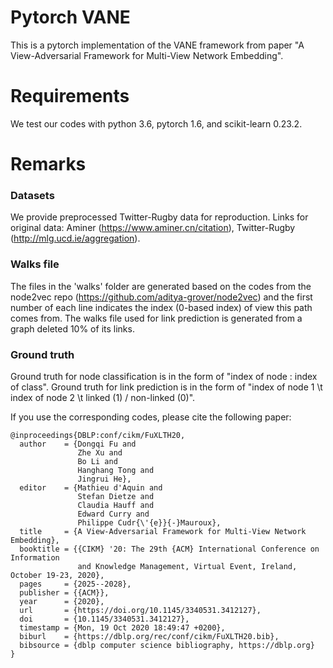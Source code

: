 # Pytorch VANE

This is a pytorch implementation of the VANE framework from paper "A View-Adversarial Framework for Multi-View Network Embedding".

# Requirements

We test our codes with python 3.6, pytorch 1.6, and scikit-learn 0.23.2.

# Remarks

### Datasets
We provide preprocessed Twitter-Rugby data for reproduction.
Links for original data: Aminer (https://www.aminer.cn/citation), Twitter-Rugby (http://mlg.ucd.ie/aggregation).

### Walks file
The files in the 'walks' folder are generated based on the codes from the node2vec repo (https://github.com/aditya-grover/node2vec) and the first number of each line indicates the index (0-based index) of view this path comes from. The walks file used for link prediction is generated from a graph deleted 10% of its links.

### Ground truth
Ground truth for node classification is in the form of "index of node : index of class".
Ground truth for link prediction is in the form of "index of node 1 \t index of node 2 \t linked (1) / non-linked (0)".

If you use the corresponding codes, please cite the following paper:

```
@inproceedings{DBLP:conf/cikm/FuXLTH20,
  author    = {Dongqi Fu and
               Zhe Xu and
               Bo Li and
               Hanghang Tong and
               Jingrui He},
  editor    = {Mathieu d'Aquin and
               Stefan Dietze and
               Claudia Hauff and
               Edward Curry and
               Philippe Cudr{\'{e}}{-}Mauroux},
  title     = {A View-Adversarial Framework for Multi-View Network Embedding},
  booktitle = {{CIKM} '20: The 29th {ACM} International Conference on Information
               and Knowledge Management, Virtual Event, Ireland, October 19-23, 2020},
  pages     = {2025--2028},
  publisher = {{ACM}},
  year      = {2020},
  url       = {https://doi.org/10.1145/3340531.3412127},
  doi       = {10.1145/3340531.3412127},
  timestamp = {Mon, 19 Oct 2020 18:49:47 +0200},
  biburl    = {https://dblp.org/rec/conf/cikm/FuXLTH20.bib},
  bibsource = {dblp computer science bibliography, https://dblp.org}
}
```
